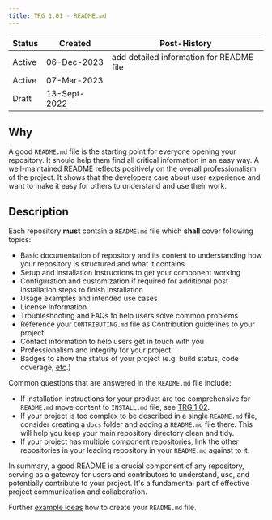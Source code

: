 ```yaml
---
title: TRG 1.01 - README.md
---
```


| Status | Created      | Post-History                             |
|--------|--------------|------------------------------------------|
| Active | 06-Dec-2023  | add detailed information for README file |
| Active | 07-Mar-2023  |                                          |
| Draft  | 13-Sept-2022 |                                          |

## Why

A good `README.md` file is the starting point for everyone opening your repository. It should help them find all critical information in an easy way.
A well-maintained README reflects positively on the overall professionalism of the project. It shows that the developers care about user experience and want to make it easy for others to understand and use their work.

## Description

Each repository **must** contain a `README.md` file which **shall** cover following topics:

- Basic documentation of repository and its content to understanding how your repository is structured and what it contains
- Setup and installation instructions to get your component working
- Configuration and customization if required for additional post installation steps to finish installation
- Usage examples and intended use cases
- License Information
- Troubleshooting and FAQs to help users solve common problems
- Reference your `CONTRIBUTING.md` file as Contribution guidelines to your project
- Contact information to help users get in touch with you
- Professionalism and integrity for your project
- Badges to show the status of your project (e.g. build status, code coverage, [etc](https://github.com/badges/shields/blob/master/README.md).)

Common questions that are answered in the `README.md` file include:

- If installation instructions for your product are too comprehensive for `README.md` move content to `INSTALL.md` file, see [TRG 1.02](trg-1-2.md).
- If your project is too complex to be described in a single `README.md` file, consider creating a `docs` folder and adding a `README.md` file there. This will help you keep your main repository directory clean and tidy.
- If your project has multiple component repositories, link the other repositories in your leading repository in your `README.md` against to it.

In summary, a good README is a crucial component of any repository, serving as a gateway for users and contributors to understand, use, and potentially contribute to your project. It's a fundamental part of effective project communication and collaboration.

Further [example ideas](https://www.makeareadme.com/) how to create your `README.md` file.
